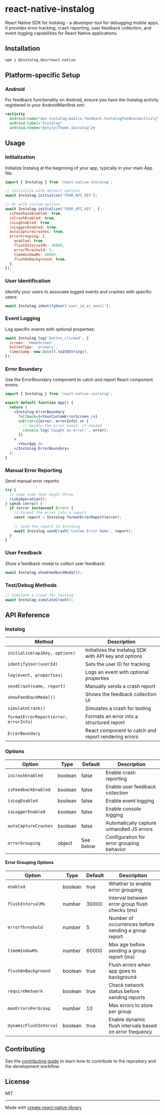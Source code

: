 # react-native-instalog

React Native SDK for Instalog - a developer tool for debugging mobile apps. It provides error tracking, crash reporting, user feedback collection, and event logging capabilities for React Native applications.

## Installation

```sh
npm i @instalog.dev/react-native
```

## Platform-specific Setup

### Android

For feedback functionality on Android, ensure you have the Instalog activity registered in your AndroidManifest.xml:

```xml
<activity
  android:name="dev.instalog.mobile.feedback.InstalogFeedbackActivity"
  android:label="Instalog"
  android:theme="@style/Theme.Instalog"/>
```

## Usage

### Initialization

Initialize Instalog at the beginning of your app, typically in your main App file:

```js
import { Instalog } from 'react-native-instalog';

// Initialize with default options
await Instalog.initialize('YOUR_API_KEY');

// Or with custom options
await Instalog.initialize('YOUR_API_KEY', {
  isFeedbackEnabled: true,
  isCrashEnabled: true,
  isLogEnabled: true,
  isLoggerEnabled: true,
  autoCaptureCrashes: true,
  errorGrouping: {
    enabled: true,
    flushIntervalMs: 30000,
    errorThreshold: 5,
    timeWindowMs: 60000,
    flushOnBackground: true,
  },
});
```

### User Identification

Identify your users to associate logged events and crashes with specific users:

```js
await Instalog.identifyUser('user_id_or_email');
```

### Event Logging

Log specific events with optional properties:

```js
await Instalog.log('button_clicked', {
  screen: 'HomeScreen',
  buttonType: 'primary',
  timestamp: new Date().toISOString(),
});
```

### Error Boundary

Use the ErrorBoundary component to catch and report React component errors:

```jsx
import { Instalog } from 'react-native-instalog';

export default function App() {
  return (
    <Instalog.ErrorBoundary
      fallback={<YourCustomErrorScreen />}
      onError={(error, errorInfo) => {
        // Handle the error event, if needed
        console.log('Caught an error:', error);
      }}
    >
      <YourApp />
    </Instalog.ErrorBoundary>
  );
}
```

### Manual Error Reporting

Send manual error reports:

```js
try {
  // Some code that might throw
  riskyOperation();
} catch (error) {
  if (error instanceof Error) {
    // Format the error into a report
    const report = Instalog.formatErrorReport(error);
    
    // Send the report to Instalog
    await Instalog.sendCrash('Custom Error Name', report);
  }
}
```

### User Feedback

Show a feedback modal to collect user feedback:

```js
await Instalog.showFeedbackModal();
```

### Test/Debug Methods

```js
// Simulate a crash for testing
await Instalog.simulateCrash();
```

## API Reference

### Instalog

| Method | Description |
|--------|-------------|
| `initialize(apiKey, options)` | Initializes the Instalog SDK with API key and options |
| `identifyUser(userId)` | Sets the user ID for tracking |
| `log(event, properties)` | Logs an event with optional properties |
| `sendCrash(name, report)` | Manually sends a crash report |
| `showFeedbackModal()` | Shows the feedback collection UI |
| `simulateCrash()` | Simulates a crash for testing |
| `formatErrorReport(error, errorInfo)` | Formats an error into a structured report |
| `ErrorBoundary` | React component to catch and report rendering errors |

### Options

| Option | Type | Default | Description |
|--------|------|---------|-------------|
| `isCrashEnabled` | boolean | false | Enable crash reporting |
| `isFeedbackEnabled` | boolean | false | Enable user feedback collection |
| `isLogEnabled` | boolean | false | Enable event logging |
| `isLoggerEnabled` | boolean | false | Enable console logging |
| `autoCaptureCrashes` | boolean | false | Automatically capture unhandled JS errors |
| `errorGrouping` | object | See below | Configuration for error grouping behavior |

#### Error Grouping Options

| Option | Type | Default | Description |
|--------|------|---------|-------------|
| `enabled` | boolean | true | Whether to enable error grouping |
| `flushIntervalMs` | number | 30000 | Interval between error group flush checks (ms) |
| `errorThreshold` | number | 5 | Number of occurrences before sending a group report |
| `timeWindowMs` | number | 60000 | Max age before sending a group report (ms) |
| `flushOnBackground` | boolean | true | Flush errors when app goes to background |
| `requireNetwork` | boolean | true | Check network status before sending reports |
| `maxErrorsPerGroup` | number | 10 | Max errors to store per group |
| `dynamicFlushInterval` | boolean | true | Enable dynamic flush intervals based on error frequency |

## Contributing

See the [contributing guide](CONTRIBUTING.md) to learn how to contribute to the repository and the development workflow.

## License

MIT

---

Made with [create-react-native-library](https://github.com/callstack/react-native-builder-bob)
